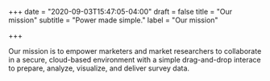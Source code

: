 +++
date = "2020-09-03T15:47:05-04:00"
draft = false
title = "Our mission"
subtitle = "Power made simple."
label = "Our mission"

+++

Our mission is to empower marketers and market researchers  to collaborate in a secure, cloud-based environment with a simple drag-and-drop interace to prepare, analyze, visualize, and deliver survey data.
